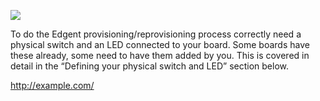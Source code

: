 ![]("https://user-images.githubusercontent.com/24506752/158235770-28c5e021-124b-44a6-8bd6-23eb5d29a6fc.png")


To do the Edgent provisioning/reprovisioning process correctly need a physical switch and an LED connected to your board. Some boards have these already, some need to have them added by you. This is covered in detail in the “Defining your physical switch and LED” section below.

<a href="http://example.com/">http://example.com/</a>
